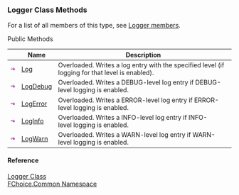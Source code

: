 ﻿### Logger Class Methods

For a list of all members of this type, see [Logger members](FChoice.Common~FChoice.Common.Logger_members.md).

Public Methods

|   | Name | Description |
| --- | --- | --- |
| ![Public Method](dotnetimages/publicMethod.png) | [Log](FChoice.Common~FChoice.Common.Logger~Log.md) | Overloaded. Writes a log entry with the specified level (if logging for that level is enabled).   |
| ![Public Method](dotnetimages/publicMethod.png) | [LogDebug](FChoice.Common~FChoice.Common.Logger~LogDebug.md) | Overloaded. Writes a DEBUG-level log entry if DEBUG-level logging is enabled.   |
| ![Public Method](dotnetimages/publicMethod.png) | [LogError](FChoice.Common~FChoice.Common.Logger~LogError.md) | Overloaded. Writes a ERROR-level log entry if ERROR-level logging is enabled.   |
| ![Public Method](dotnetimages/publicMethod.png) | [LogInfo](FChoice.Common~FChoice.Common.Logger~LogInfo.md) | Overloaded. Writes a INFO-level log entry if INFO-level logging is enabled.   |
| ![Public Method](dotnetimages/publicMethod.png) | [LogWarn](FChoice.Common~FChoice.Common.Logger~LogWarn.md) | Overloaded. Writes a WARN-level log entry if WARN-level logging is enabled.   |





#### Reference

[Logger Class](FChoice.Common~FChoice.Common.Logger.md)  
[FChoice.Common Namespace](FChoice.Common~FChoice.Common_namespace.md)